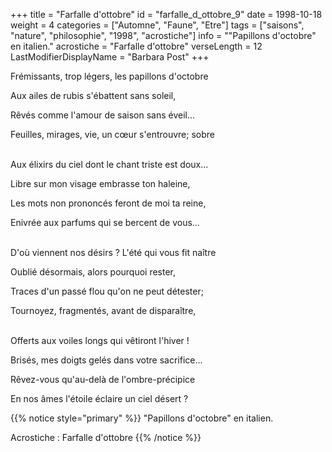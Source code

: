 +++
title = "Farfalle d'ottobre"
id = "farfalle_d_ottobre_9"
date = 1998-10-18
weight = 4
categories = ["Automne", "Faune", "Etre"]
tags = ["saisons", "nature", "philosophie", "1998", "acrostiche"]
info = "\"Papillons d'octobre\" en italien."
acrostiche = "Farfalle d'ottobre"
verseLength = 12
LastModifierDisplayName = "Barbara Post"
+++

Frémissants, trop légers, les papillons d'octobre

Aux ailes de rubis s'ébattent sans soleil,

Rêvés comme l'amour de saison sans éveil...

Feuilles, mirages, vie, un cœur s'entrouvre; sobre

 \
Aux élixirs du ciel dont le chant triste est doux...

Libre sur mon visage embrasse ton haleine,

Les mots non prononcés feront de moi ta reine,

Enivrée aux parfums qui se bercent de vous...

 \
D'où viennent nos désirs ? L'été qui vous fit naître

Oublié désormais, alors pourquoi rester,

Traces d'un passé flou qu'on ne peut détester;

Tournoyez, fragmentés, avant de disparaître,

 \
Offerts aux voiles longs qui vêtiront l'hiver !

Brisés, mes doigts gelés dans votre sacrifice...

Rêvez-vous qu'au-delà de l'ombre-précipice

En nos âmes l'étoile éclaire un ciel désert ?

{{% notice style="primary" %}}
\"Papillons d'octobre\" en italien.

Acrostiche : Farfalle d'ottobre
{{% /notice %}}
